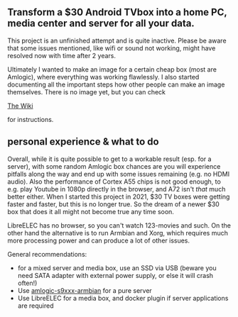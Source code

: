 ## Transform a $30 Android TVbox into a home PC, media center and server for all your data.

This project is an unfinished attempt and is quite inactive. Please be aware that some issues mentioned, like wifi or sound not working, might have resolved now with time after 2 years.

Ultimately I wanted to make an image for a certain cheap box (most are Amlogic), where everything was working flawlessly. I also started documenting all the important steps how other people can make an image themselves.  There is no image yet, but you can check 

[The Wiki](https://github.com/ballerburg9005/android-tvbox-2-linux-pc-and-server/wiki) 

for instructions.

## personal experience & what to do

Overall, while it is quite possible to get to a workable result (esp. for a server), with some random Amlogic box chances are you will experience pitfalls along the way and end up with some issues remaining (e.g. no HDMI audio). Also the performance of Cortex A55 chips is not good enough, to e.g. play Youtube in 1080p directly in the browser, and A72 isn't *that* much better either. When I started this project in 2021, $30 TV boxes were getting faster and faster, but this is no longer true. So the dream of a newer $30 box that does it all might not become true any time soon.

LibreELEC has no browser, so you can't watch 123-movies and such. On the other hand the alternative is to run Armbian and Xorg, which requires much more processing power and can produce a lot of other issues.

General recommendations:

* for a mixed server and media box, use an SSD via USB (beware you need SATA adapter with external power supply, or else it will crash often!)
* Use [amlogic-s9xxx-armbian](https://github.com/ophub/amlogic-s9xxx-armbian) for a pure server
* Use LibreELEC for a media box, and docker plugin if server applications are required
